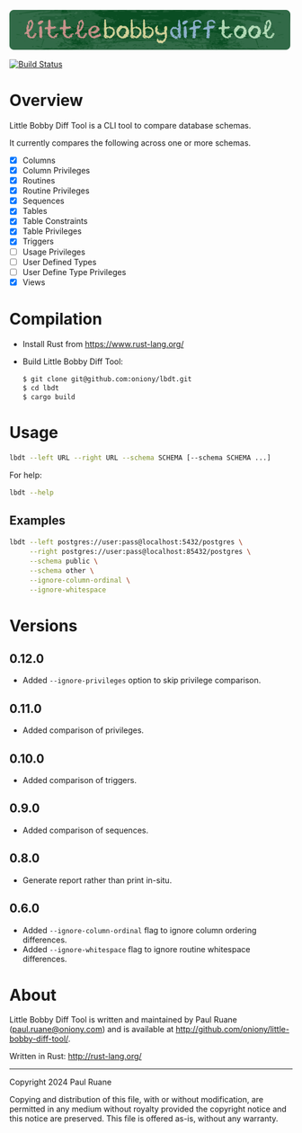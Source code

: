 ![Little Bobby Diff Tool](https://github.com/oniony/little-bobby-diff-tool/blob/main/graphics/lbdt.png?raw=true)

[![Build Status](https://github.com/oniony/little-bobby-diff-tool/actions/workflows/release.yml/badge.svg)](https://github.com/oniony/little-bobby-diff-tool/actions/workflows/release.yml)

# Overview

Little Bobby Diff Tool is a CLI tool to compare database schemas.

It currently compares the following across one or more schemas.

- [X] Columns
- [X] Column Privileges
- [X] Routines
- [X] Routine Privileges
- [X] Sequences
- [X] Tables
- [X] Table Constraints
- [X] Table Privileges
- [X] Triggers
- [ ] Usage Privileges
- [ ] User Defined Types
- [ ] User Define Type Privileges
- [X] Views

# Compilation

* Install Rust from <https://www.rust-lang.org/>
* Build Little Bobby Diff Tool:

      $ git clone git@github.com:oniony/lbdt.git
      $ cd lbdt
      $ cargo build
    
# Usage

```sh
lbdt --left URL --right URL --schema SCHEMA [--schema SCHEMA ...]
```

For help:

```sh
lbdt --help
```

## Examples

```sh
lbdt --left postgres://user:pass@localhost:5432/postgres \
     --right postgres://user:pass@localhost:85432/postgres \
     --schema public \
     --schema other \
     --ignore-column-ordinal \
     --ignore-whitespace
```

# Versions

## 0.12.0

* Added `--ignore-privileges` option to skip privilege comparison.

## 0.11.0

* Added comparison of privileges.

## 0.10.0

* Added comparison of triggers.

## 0.9.0

* Added comparison of sequences.

## 0.8.0

* Generate report rather than print in-situ.

## 0.6.0

* Added `--ignore-column-ordinal` flag to ignore column ordering differences.
* Added `--ignore-whitespace` flag to ignore routine whitespace differences.

# About

Little Bobby Diff Tool is written and maintained by Paul Ruane
(<paul.ruane@oniony.com>) and is available at
<http://github.com/oniony/little-bobby-diff-tool/>.

Written in Rust: <http://rust-lang.org/>

- - -

Copyright 2024 Paul Ruane

Copying and distribution of this file, with or without modification, are
permitted in any medium without royalty provided the copyright notice and this
notice are preserved.  This file is offered as-is, without any warranty.

